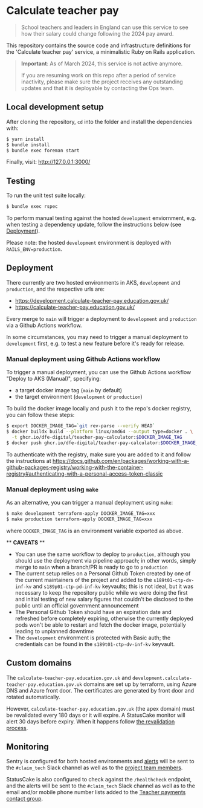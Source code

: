 # Calculate teacher pay

> School teachers and leaders in England can use this service to see how their
> salary could change following the 2024 pay award.

This repository contains the source code and infrastructure definitions for the
'Calculate teacher pay' service, a minimalistic Ruby on Rails application.

> **Important**: As of March 2024, this service is not active anymore.
>
> If you are resuming work on this repo after a period of service inactivity,
> please make sure the project receives any outstanding updates and that it is
> deployable by contacting the Ops team.

## Local development setup

After cloning the repository, `cd` into the folder and install the dependencies with:

```sh
$ yarn install
$ bundle install
$ bundle exec foreman start
```

Finally, visit: http://127.0.0.1:3000/

## Testing

To run the unit test suite locally:

```sh
$ bundle exec rspec
```

To perform manual testing against the hosted `development` enviornment, e.g.
when testing a dependency update, follow the instructions below (see [Deployment](#deployment)).

Please note: the hosted `development` environment is deployed with
`RAILS_ENV=production`.

## Deployment

There currently are two hosted environments in AKS, `development` and
`production`, and the respective urls are:

- https://development.calculate-teacher-pay.education.gov.uk/
- https://calculate-teacher-pay.education.gov.uk/

Every merge to `main` will trigger a deployment to `development` and
`production` via a Github Actions workflow.

In some circumstances, you may need to trigger a manual deployment to
`development` first, e.g. to test a new feature before it's ready for release.

### Manual deployment using Github Actions workflow

To trigger a manual deployment, you can use the Github Actions workflow
"Deploy to AKS (Manual)", specifying:

- a target docker image tag (`main` by default)
- the target environment (`development` or `production`)

To build the docker image locally and push it to the repo's docker registry, you
can follow these steps:

```sh
$ export DOCKER_IMAGE_TAG=`git rev-parse --verify HEAD`
$ docker buildx build --platform linux/amd64 --output type=docker . \
  -t ghcr.io/dfe-digital/teacher-pay-calculator:$DOCKER_IMAGE_TAG
$ docker push ghcr.io/dfe-digital/teacher-pay-calculator:$DOCKER_IMAGE_TAG
```

To authenticate with the registry, make sure you are added to it and
follow the instructions at https://docs.github.com/en/packages/working-with-a-github-packages-registry/working-with-the-container-registry#authenticating-with-a-personal-access-token-classic

### Manual deployment using `make`

As an alternative, you can trigger a manual deployment using `make`:

```sh
$ make development terraform-apply DOCKER_IMAGE_TAG=xxx
$ make production terraform-apply DOCKER_IMAGE_TAG=xxx
```

where `DOCKER_IMAGE_TAG` is an environment variable exported as above.

\*\* **CAVEATS** \*\*

- You can use the same workflow to deploy to `production`, although you should
  use the deployment via pipeline approach; in other words, simply merge to
  `main` when a branch/PR is ready to go to `production`
- The current setup relies on a Personal Github Token created by one of the
  current maintainers of the project and added to the `s189t01-ctp-dv-inf-kv`
  and `s189p01-ctp-pd-inf-kv` keyvaults; this is not ideal, but it was necessary
  to keep the repository public while we were doing the first and initial
  testing of new salary figures that couldn't be disclosed to the public until
  an official government announcement
- The Personal Github Token should have an expiration date and refreshed before
  completely expiring, otherwise the currently deployed pods won't be able to
  restart and fetch the docker image, potentially leading to unplanned downtime
- The `development` environment is protected with Basic auth; the credentials
  can be found in the `s189t01-ctp-dv-inf-kv` keyvault.

## Custom domains

The `calculate-teacher-pay.education.gov.uk` and
`development.calculate-teacher-pay.education.gov.uk` domains are set up by
terraform, using Azure DNS and Azure front door. The certificates are generated
by front door and rotated automatically.

However, `calculate-teacher-pay.education.gov.uk` (the apex domain) must be
revalidated every 180 days or it will expire. A StatusCake monitor will alert 30
days before expiry. When it happens follow [the revalidation process](https://learn.microsoft.com/en-us/azure/frontdoor/apex-domain?source=recommendations#azure-front-door-managed-tls-certificate-rotation).

## Monitoring

Sentry is configured for both hosted environments and [alerts](https://dfe-teacher-services.sentry.io/alerts/rules/?project=4505442196783104)
will be sent to the `#claim_tech` Slack channel as well as to the [project team
members](https://dfe-teacher-services.sentry.io/settings/teams/teacher-pay-calculator/members/).

StatusCake is also configured to check against the `/healthcheck` endpoint, and
the alerts will be sent to the `#claim_tech` Slack channel as well as to the
email and/or mobile phone number lists added to the [Teacher payments contact group](https://app.statuscake.com/ContactGroup.php?CUID=195955).
